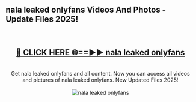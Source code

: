 <h2>nala leaked onlyfans Videos And Photos - Update Files 2025!</h2>
<br>
<div align="center">
<h2><a href="https://linkcuts.com/hfmhzwbr" rel="nofollow">🔴 CLICK HERE 🌐==►► nala leaked onlyfans</a></h2>
<br>
Get nala leaked onlyfans and all content. Now you can access all videos and pictures of nala leaked onlyfans. New Updated Files 2025!
<br>
<br>
<a href="https://linkcuts.com/hfmhzwbr" rel="nofollow" data-target="animated-image.originalLink"><img src="https://i.ibb.co.com/WyWwxjT/player-gif2.gif" alt="nala leaked onlyfans" style="max-width: 100%; display: inline-block;" data-target="animated-image.originalImage"></a>
</div>
<br>
